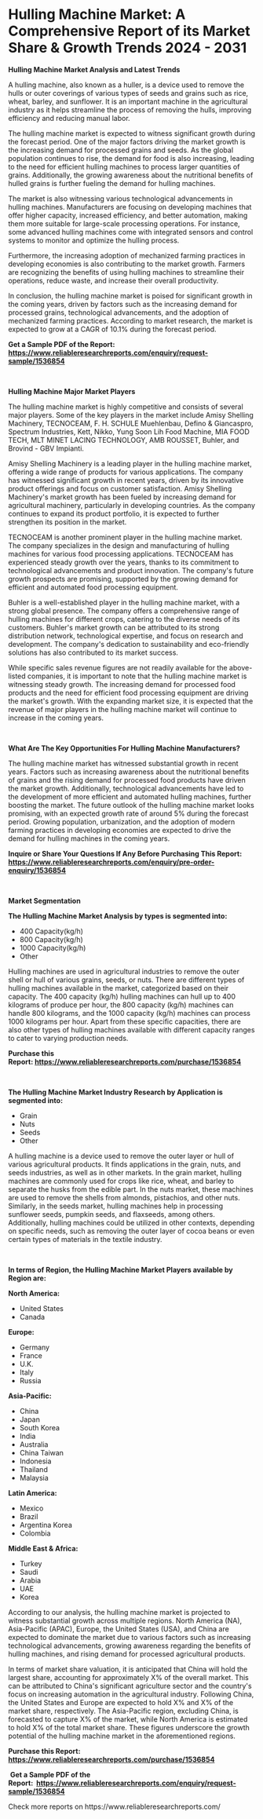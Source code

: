 <p><h1>Hulling Machine Market: A Comprehensive Report of its Market Share & Growth Trends 2024 - 2031</h1></p><p><strong>Hulling Machine Market Analysis and Latest Trends</strong></p>
<p><p>A hulling machine, also known as a huller, is a device used to remove the hulls or outer coverings of various types of seeds and grains such as rice, wheat, barley, and sunflower. It is an important machine in the agricultural industry as it helps streamline the process of removing the hulls, improving efficiency and reducing manual labor.</p><p>The hulling machine market is expected to witness significant growth during the forecast period. One of the major factors driving the market growth is the increasing demand for processed grains and seeds. As the global population continues to rise, the demand for food is also increasing, leading to the need for efficient hulling machines to process larger quantities of grains. Additionally, the growing awareness about the nutritional benefits of hulled grains is further fueling the demand for hulling machines.</p><p>The market is also witnessing various technological advancements in hulling machines. Manufacturers are focusing on developing machines that offer higher capacity, increased efficiency, and better automation, making them more suitable for large-scale processing operations. For instance, some advanced hulling machines come with integrated sensors and control systems to monitor and optimize the hulling process.</p><p>Furthermore, the increasing adoption of mechanized farming practices in developing economies is also contributing to the market growth. Farmers are recognizing the benefits of using hulling machines to streamline their operations, reduce waste, and increase their overall productivity.</p><p>In conclusion, the hulling machine market is poised for significant growth in the coming years, driven by factors such as the increasing demand for processed grains, technological advancements, and the adoption of mechanized farming practices. According to market research, the market is expected to grow at a CAGR of 10.1% during the forecast period.</p></p>
<p><strong>Get a Sample PDF of the Report:&nbsp; <a href="https://www.reliableresearchreports.com/enquiry/request-sample/1536854">https://www.reliableresearchreports.com/enquiry/request-sample/1536854</a></strong></p>
<p>&nbsp;</p>
<p><strong>Hulling Machine Major Market Players</strong></p>
<p><p>The hulling machine market is highly competitive and consists of several major players. Some of the key players in the market include Amisy Shelling Machinery, TECNOCEAM, F. H. SCHULE Muehlenbau, Defino & Giancaspro, Spectrum Industries, Kett, Nikko, Yung Soon Lih Food Machine, MIA FOOD TECH, MLT MINET LACING TECHNOLOGY, AMB ROUSSET, Buhler, and Brovind - GBV Impianti. </p><p>Amisy Shelling Machinery is a leading player in the hulling machine market, offering a wide range of products for various applications. The company has witnessed significant growth in recent years, driven by its innovative product offerings and focus on customer satisfaction. Amisy Shelling Machinery's market growth has been fueled by increasing demand for agricultural machinery, particularly in developing countries. As the company continues to expand its product portfolio, it is expected to further strengthen its position in the market.</p><p>TECNOCEAM is another prominent player in the hulling machine market. The company specializes in the design and manufacturing of hulling machines for various food processing applications. TECNOCEAM has experienced steady growth over the years, thanks to its commitment to technological advancements and product innovation. The company's future growth prospects are promising, supported by the growing demand for efficient and automated food processing equipment.</p><p>Buhler is a well-established player in the hulling machine market, with a strong global presence. The company offers a comprehensive range of hulling machines for different crops, catering to the diverse needs of its customers. Buhler's market growth can be attributed to its strong distribution network, technological expertise, and focus on research and development. The company's dedication to sustainability and eco-friendly solutions has also contributed to its market success.</p><p>While specific sales revenue figures are not readily available for the above-listed companies, it is important to note that the hulling machine market is witnessing steady growth. The increasing demand for processed food products and the need for efficient food processing equipment are driving the market's growth. With the expanding market size, it is expected that the revenue of major players in the hulling machine market will continue to increase in the coming years.</p></p>
<p>&nbsp;</p>
<p><strong>What Are The Key Opportunities For Hulling Machine Manufacturers?</strong></p>
<p><p>The hulling machine market has witnessed substantial growth in recent years. Factors such as increasing awareness about the nutritional benefits of grains and the rising demand for processed food products have driven the market growth. Additionally, technological advancements have led to the development of more efficient and automated hulling machines, further boosting the market. The future outlook of the hulling machine market looks promising, with an expected growth rate of around 5% during the forecast period. Growing population, urbanization, and the adoption of modern farming practices in developing economies are expected to drive the demand for hulling machines in the coming years.</p></p>
<p><strong>Inquire or Share Your Questions If Any Before Purchasing This Report: <a href="https://www.reliableresearchreports.com/enquiry/pre-order-enquiry/1536854">https://www.reliableresearchreports.com/enquiry/pre-order-enquiry/1536854</a></strong></p>
<p>&nbsp;</p>
<p><strong>Market Segmentation</strong></p>
<p><strong>The Hulling Machine Market Analysis by types is segmented into:</strong></p>
<p><ul><li>400 Capacity(kg/h)</li><li>800 Capacity(kg/h)</li><li>1000 Capacity(kg/h)</li><li>Other</li></ul></p>
<p><p>Hulling machines are used in agricultural industries to remove the outer shell or hull of various grains, seeds, or nuts. There are different types of hulling machines available in the market, categorized based on their capacity. The 400 capacity (kg/h) hulling machines can hull up to 400 kilograms of produce per hour, the 800 capacity (kg/h) machines can handle 800 kilograms, and the 1000 capacity (kg/h) machines can process 1000 kilograms per hour. Apart from these specific capacities, there are also other types of hulling machines available with different capacity ranges to cater to varying production needs.</p></p>
<p><strong>Purchase this Report:&nbsp;<a href="https://www.reliableresearchreports.com/purchase/1536854">https://www.reliableresearchreports.com/purchase/1536854</a></strong></p>
<p>&nbsp;</p>
<p><strong>The Hulling Machine Market Industry Research by Application is segmented into:</strong></p>
<p><ul><li>Grain</li><li>Nuts</li><li>Seeds</li><li>Other</li></ul></p>
<p><p>A hulling machine is a device used to remove the outer layer or hull of various agricultural products. It finds applications in the grain, nuts, and seeds industries, as well as in other markets. In the grain market, hulling machines are commonly used for crops like rice, wheat, and barley to separate the husks from the edible part. In the nuts market, these machines are used to remove the shells from almonds, pistachios, and other nuts. Similarly, in the seeds market, hulling machines help in processing sunflower seeds, pumpkin seeds, and flaxseeds, among others. Additionally, hulling machines could be utilized in other contexts, depending on specific needs, such as removing the outer layer of cocoa beans or even certain types of materials in the textile industry.</p></p>
<p>&nbsp;</p>
<p><strong>In terms of Region, the Hulling Machine Market Players available by Region are:</strong></p>
<p>
    <p> <strong> North America: </strong>
        <ul>
            <li>United States</li>
            <li>Canada</li>
        </ul>
        </p> 
    <p> <strong> Europe: </strong>
        <ul>
            <li>Germany</li>
            <li>France</li>
            <li>U.K.</li>
            <li>Italy</li>
            <li>Russia</li>
        </ul>
        </p> 
    <p> <strong> Asia-Pacific: </strong>
        <ul>
            <li>China</li>
            <li>Japan</li>
            <li>South Korea</li>
            <li>India</li>
            <li>Australia</li>
            <li>China Taiwan</li>
            <li>Indonesia</li>
            <li>Thailand</li>
            <li>Malaysia</li>
        </ul>
        </p> 
    <p> <strong> Latin America: </strong>
        <ul>
            <li>Mexico</li>
            <li>Brazil</li>
            <li>Argentina Korea</li>
            <li>Colombia</li>
        </ul>
        </p> 
    <p> <strong> Middle East & Africa: </strong>
        <ul>
            <li>Turkey</li>
            <li>Saudi</li>
            <li>Arabia</li>
            <li>UAE</li>
            <li>Korea</li>
        </ul>
    </p>
    </p>
<p><p>According to our analysis, the hulling machine market is projected to witness substantial growth across multiple regions. North America (NA), Asia-Pacific (APAC), Europe, the United States (USA), and China are expected to dominate the market due to various factors such as increasing technological advancements, growing awareness regarding the benefits of hulling machines, and rising demand for processed agricultural products.</p><p>In terms of market share valuation, it is anticipated that China will hold the largest share, accounting for approximately X% of the overall market. This can be attributed to China's significant agriculture sector and the country's focus on increasing automation in the agricultural industry. Following China, the United States and Europe are expected to hold X% and X% of the market share, respectively. The Asia-Pacific region, excluding China, is forecasted to capture X% of the market, while North America is estimated to hold X% of the total market share. These figures underscore the growth potential of the hulling machine market in the aforementioned regions.</p></p>
<p><strong>Purchase this Report: <a href="https://www.reliableresearchreports.com/purchase/1536854">https://www.reliableresearchreports.com/purchase/1536854</a></strong></p>
<p>&nbsp;<strong>Get a Sample PDF of the Report:&nbsp;&nbsp;<a href="https://www.reliableresearchreports.com/enquiry/request-sample/1536854">https://www.reliableresearchreports.com/enquiry/request-sample/1536854</a></strong></p>
<p><strong></strong></p>
<p>Check more reports on https://www.reliableresearchreports.com/</p>